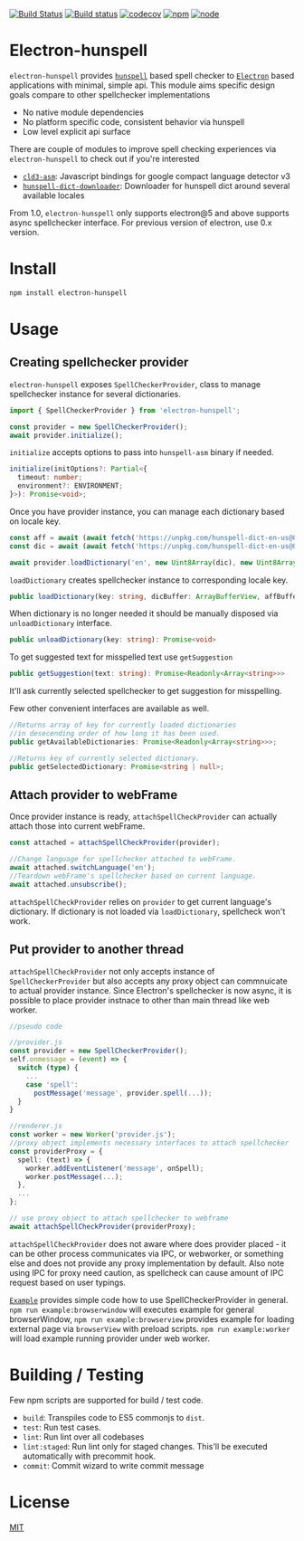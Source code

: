 [![Build Status](https://travis-ci.org/kwonoj/electron-hunspell.svg?branch=feat-interfaces)](https://travis-ci.org/kwonoj/electron-hunspell)
[![Build status](https://ci.appveyor.com/api/projects/status/2gof7lckercaa37f?svg=true)](https://ci.appveyor.com/project/kwonoj/electron-hunspell)
[![codecov](https://codecov.io/gh/kwonoj/electron-hunspell/branch/master/graph/badge.svg)](https://codecov.io/gh/kwonoj/electron-hunspell)
[![npm](https://img.shields.io/npm/v/electron-hunspell.svg)](https://www.npmjs.com/package/electron-hunspell)
[![node](https://img.shields.io/badge/node-=>4.0-blue.svg?style=flat)](https://www.npmjs.com/package/electron-hunspell)

# Electron-hunspell

`electron-hunspell` provides [`hunspell`](https://github.com/hunspell/hunspell) based spell checker to [`Electron`](https://electron.atom.io/) based applications with minimal, simple api. This module aims specific design goals compare to other spellchecker implementations

- No native module dependencies
- No platform specific code, consistent behavior via hunspell
- Low level explicit api surface

There are couple of modules to improve spell checking experiences via `electron-hunspell` to check out if you're interested

- [`cld3-asm`](https://github.com/kwonoj/cld3-asm): Javascript bindings for google compact language detector v3
- [`hunspell-dict-downloader`](https://github.com/kwonoj/hunspell-dict-downloader): Downloader for hunspell dict around several available locales

From 1.0, `electron-hunspell` only supports electron@5 and above supports async spellchecker interface. For previous version of electron, use 0.x version.

# Install

```sh
npm install electron-hunspell
```

# Usage

## Creating spellchecker provider

`electron-hunspell` exposes `SpellCheckerProvider`, class to manage spellchecker instance for several dictionaries.

```typescript
import { SpellCheckerProvider } from 'electron-hunspell';

const provider = new SpellCheckerProvider();
await provider.initialize();
```

`initialize` accepts options to pass into `hunspell-asm` binary if needed.

```typescript
initialize(initOptions?: Partial<{
  timeout: number;
  environment?: ENVIRONMENT;
}>): Promise<void>;
```

Once you have provider instance, you can manage each dictionary based on locale key.

```typescript
const aff = await (await fetch('https://unpkg.com/hunspell-dict-en-us@0.1.0/en-us.aff')).arrayBuffer();
const dic = await (await fetch('https://unpkg.com/hunspell-dict-en-us@0.1.0/en-us.dic')).arrayBuffer();

await provider.loadDictionary('en', new Uint8Array(dic), new Uint8Array(aff));
```

`loadDictionary` creates spellchecker instance to corresponding locale key.

```typescript
public loadDictionary(key: string, dicBuffer: ArrayBufferView, affBuffer: ArrayBufferView): Promise<void>;
```

When dictionary is no longer needed it should be manually disposed via `unloadDictionary` interface.

```typescript
public unloadDictionary(key: string): Promise<void>
```

To get suggested text for misspelled text use `getSuggestion`

```typescript
public getSuggestion(text: string): Promise<Readonly<Array<string>>>
```

It'll ask currently selected spellchecker to get suggestion for misspelling.

Few other convenient interfaces are available as well.

```typescript
//Returns array of key for currently loaded dictionaries
//in desecending order of how long it has been used.
public getAvailableDictionaries: Promise<Readonly<Array<string>>>;

//Returns key of currently selected dictionary.
public getSelectedDictionary: Promise<string | null>;
```

## Attach provider to webFrame

Once provider instance is ready, `attachSpellCheckProvider` can actually attach those into current webFrame.

```typescript
const attached = attachSpellCheckProvider(provider);

//Change language for spellchecker attached to webFrame.
await attached.switchLanguage('en');
//Teardown webFrame's spellchecker based on current language.
await attached.unsubscribe();
```

`attachSpellCheckProvider` relies on `provider` to get current language's dictionary. If dictionary is not loaded via `loadDictionary`, spellcheck won't work.

## Put provider to another thread

`attachSpellCheckProvider` not only accepts instance of `SpellCheckerProvider` but also accepts any proxy object can commnuicate to actual provider instance. Since Electron's spellchecker is now async, it is possible to place provider instnace to other than main thread like web worker.

```typescript
//pseudo code

//provider.js
const provider = new SpellCheckerProvider();
self.onmessage = (event) => {
  switch (type) {
    ...
    case 'spell':
      postMessage('message', provider.spell(...));
  }
}

//renderer.js
const worker = new Worker('provider.js');
//proxy object implements necessary interfaces to attach spellchecker
const providerProxy = {
  spell: (text) => {
    worker.addEventListener('message', onSpell);
    worker.postMessage(...);
  },
  ...
};

// use proxy object to attach spellchecker to webframe
await attachSpellCheckProvider(providerProxy);
```

`attachSpellCheckProvider` does not aware where does provider placed - it can be other process communicates via IPC, or webworker, or something else and does not provide any proxy implementation by default. Also note using IPC for proxy need caution, as spellcheck can cause amount of IPC request based on user typings.

[`Example`](https://github.com/kwonoj/electron-hunspell/tree/master/example) provides simple code how to use SpellCheckerProvider in general. `npm run example:browserwindow` will executes example for general browserWindow, `npm run example:browserview` provides example for loading external page via `browserView` with preload scripts. `npm run example:worker` will load example running provider under web worker.

# Building / Testing

Few npm scripts are supported for build / test code.

- `build`: Transpiles code to ES5 commonjs to `dist`.
- `test`: Run test cases.
- `lint`: Run lint over all codebases
- `lint:staged`: Run lint only for staged changes. This'll be executed automatically with precommit hook.
- `commit`: Commit wizard to write commit message

# License

[MIT](https://github.com/kwonoj/electron-hunspell/blob/master/LICENSE)